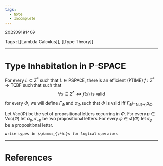 ```yaml
---
tags:
  - Note
  - Incomplete
---
```

202309181409

Tags : [[Lambda Calculus]], [[Type Theory]]

---
# Type Inhabitation in P-SPACE
For every $L\subseteq\Sigma^{*}$ such that $L\in \text{PSPACE}$, there is an efficient $(\text{PTIME})$ $f:\Sigma^{*} \to \text{TQBF}$ such that such that
$$
\forall x\in \Sigma^{*}\iff f(x)\text{ is valid}
$$

for every $\Phi$, we will define $\Gamma_{\Phi}$ and $\alpha_{\Phi}$ such that $\Phi$ is valid iff $\Gamma_{\Phi}\vdash_{\text{NJ}(\to)}\alpha_{\Phi}$ 

Let $\text{Voc}(\Phi)$ be the set of propositional letters occurring in $\Phi$.
For every $p \in \text{Voc}(\Phi)$ let $\alpha_{p},\alpha_{\lnot p}$ be two propositional letters.
For every $\varphi\in \text{sf}(\Phi)$ let $\alpha_{\varphi}$ be a propositional letter.

```ad-todo
write types in $\Gamma_{\Phi}$ for logical operators
```
 

---
# References
